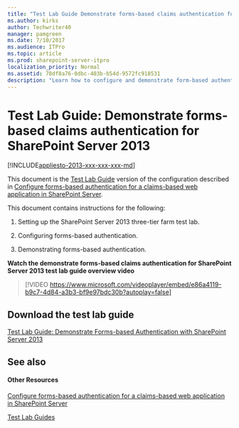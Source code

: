 ```yaml
---
title: "Test Lab Guide Demonstrate forms-based claims authentication for SharePoint Server 2013"
ms.author: kirks
author: Techwriter40
manager: pamgreen
ms.date: 7/10/2017
ms.audience: ITPro
ms.topic: article
ms.prod: sharepoint-server-itpro
localization_priority: Normal
ms.assetid: 78df8a76-0dbc-403b-b54d-9572fc918531
description: "Learn how to configure and demonstrate form-based authentication for SharePoint Server 2013 based on the Test Lab Guide: Configure SharePoint Server in a three-tier farm."
---
```


# Test Lab Guide: Demonstrate forms-based claims authentication for SharePoint Server 2013

[!INCLUDE[appliesto-2013-xxx-xxx-xxx-md](../includes/appliesto-2013-xxx-xxx-xxx-md.md)] 
  
This document is the [Test Lab Guide](https://go.microsoft.com/fwlink/p/?LinkId=202817) version of the configuration described in [Configure forms-based authentication for a claims-based web application in SharePoint Server](/previous-versions/office/sharepoint-server-2010/ee806890(v=office.14)). 
  
This document contains instructions for the following: 
  
1. Setting up the SharePoint Server 2013 three-tier farm test lab.
    
2. Configuring forms-based authentication.
    
3. Demonstrating forms-based authentication.
    
**Watch the demonstrate forms-based claims authentication for SharePoint Server 2013 test lab guide overview video**

> [!VIDEO https://www.microsoft.com/videoplayer/embed/e86a4119-b9c7-4d84-a3b3-bf9e97bdc30b?autoplay=false]
## Download the test lab guide

[Test Lab Guide: Demonstrate Forms-based Authentication with SharePoint Server 2013](https://go.microsoft.com/fwlink/p/?LinkId=265275)
  
## See also

#### Other Resources

[Configure forms-based authentication for a claims-based web application in SharePoint Server](/previous-versions/office/sharepoint-server-2010/ee806890(v=office.14))
  
[Test Lab Guides](https://go.microsoft.com/fwlink/p/?LinkId=202817)

